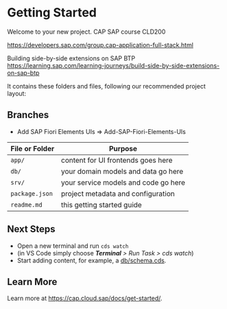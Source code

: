# Getting Started

Welcome to your new project.
CAP SAP course CLD200

https://developers.sap.com/group.cap-application-full-stack.html

Building side-by-side extensions on SAP BTP
https://learning.sap.com/learning-journeys/build-side-by-side-extensions-on-sap-btp

It contains these folders and files, following our recommended project layout:

## Branches
- Add SAP Fiori Elements UIs => Add-SAP-Fiori-Elements-UIs

File or Folder | Purpose
---------|----------
`app/` | content for UI frontends goes here
`db/` | your domain models and data go here
`srv/` | your service models and code go here
`package.json` | project metadata and configuration
`readme.md` | this getting started guide


## Next Steps

- Open a new terminal and run `cds watch`
- (in VS Code simply choose _**Terminal** > Run Task > cds watch_)
- Start adding content, for example, a [db/schema.cds](db/schema.cds).


## Learn More

Learn more at https://cap.cloud.sap/docs/get-started/.
